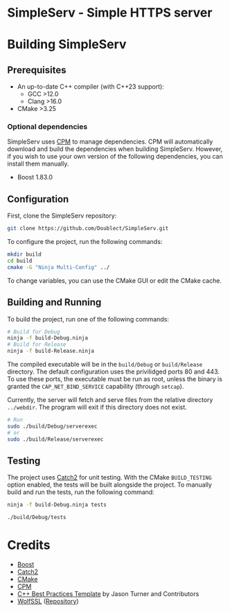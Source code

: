# SimpleServ - Simple HTTPS server

# Building SimpleServ

## Prerequisites
- An up-to-date C++ compiler (with C++23 support): 
    - GCC >12.0
    - Clang >16.0
- CMake >3.25

### Optional dependencies
SimpleServ uses [CPM](https://github.com/cpm-cmake/CPM.cmake) to manage dependencies. CPM will automatically download and build the dependencies when building SimpleServ. However, if you wish to use your own version of the following dependencies, you can install them manually.

- Boost 1.83.0

## Configuration
First, clone the SimpleServ repository:
```bash
git clone https://github.com/Doublect/SimpleServ.git
```

To configure the project, run the following commands:
```bash
mkdir build
cd build
cmake -G "Ninja Multi-Config" ../
```

To change variables, you can use the CMake GUI or edit the CMake cache.

## Building and Running

To build the project, run one of the following commands:
```bash
# Build for Debug
ninja -f build-Debug.ninja 
# Build for Release
ninja -f build-Release.ninja
```

The compiled executable will be in the `build/Debug` or `build/Release` directory. The default configuration uses the privilidged ports 80 and 443. To use these ports, the executable must be run as root, unless the binary is granted the `CAP_NET_BIND_SERVICE` capability (through `setcap`).

Currently, the server will fetch and serve files from the relative directory `../webdir`. The program will exit if this directory does not exist.
```bash
# Run
sudo ./build/Debug/serverexec
# or
sudo ./build/Release/serverexec
```

## Testing

The project uses [Catch2](https://github.com/catchorg/Catch2) for unit testing. With the CMake `BUILD_TESTING` option enabled, the tests will be built alongside the project. To manually build and run the tests, run the following command:
```bash
ninja -f build-Debug.ninja tests

./build/Debug/tests
```


# Credits
- [Boost](https://www.boost.org/)
- [Catch2](https://github.com/catchorg/Catch2)
- [CMake](https://cmake.org/)
- [CPM](https://github.com/cpm-cmake/CPM.cmake)
- [C++ Best Practices Template](https://github.com/cpp-best-practices/cmake_template) by Jason Turner and Contributors
- [WolfSSL](https://www.wolfssl.com/) ([Repository](https://github.com/wolfSSL/wolfssl]))
